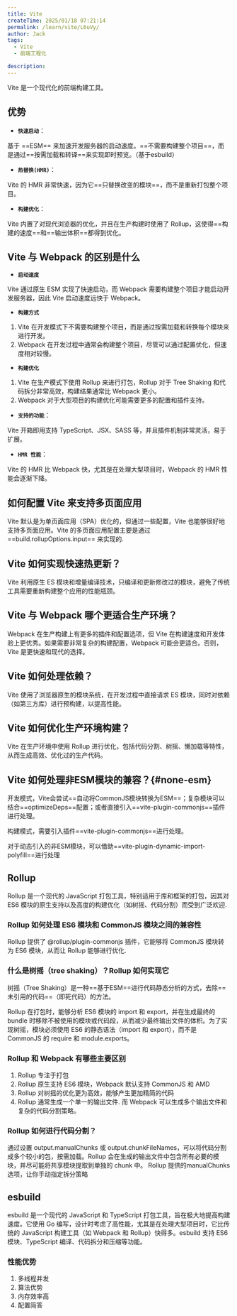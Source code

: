 ```yaml
---
title: Vite
createTime: 2025/01/18 07:21:14
permalink: /learn/vite/L6uVy/
author: Jack
tags:
  - Vite
  - 前端工程化

description: 
---
```



Vite 是一个现代化的前端构建工具。

## 优势

- **`快速启动`**：

基于 ==ESM== 来加速开发服务器的启动速度。==不需要构建整个项目==，而是通过==按需加载和转译==来实现即时预览。（基于esbuild）

- **`热替换(HMR)`**：

Vite 的 HMR 非常快速，因为它==只替换改变的模块==，而不是重新打包整个项目。

- **`构建优化`**：

Vite 内置了对现代浏览器的优化，并且在生产构建时使用了 Rollup，这使得==构建的速度==和==输出体积==都得到优化。

## Vite 与 Webpack 的区别是什么

- **`启动速度`**

Vite 通过原生 ESM 实现了快速启动，而 Webpack 需要构建整个项目才能启动开发服务器，因此 Vite 启动速度远快于 Webpack。

- **`构建方式`**

1. Vite 在开发模式下不需要构建整个项目，而是通过按需加载和转换每个模块来进行开发。
2. Webpack 在开发过程中通常会构建整个项目，尽管可以通过配置优化，但速度相对较慢。

- **`构建优化`**

1. Vite 在生产模式下使用 Rollup 来进行打包，Rollup 对于 Tree Shaking 和代码拆分非常高效，构建结果通常比 Webpack 更小。
2. Webpack 对于大型项目的构建优化可能需要更多的配置和插件支持。

- **`支持的功能`**：

Vite 开箱即用支持 TypeScript、JSX、SASS 等，并且插件机制非常灵活，易于扩展。

- **`HMR 性能`**：

Vite 的 HMR 比 Webpack 快，尤其是在处理大型项目时，Webpack 的 HMR 性能会逐渐下降。

## 如何配置 Vite 来支持多页面应用

Vite 默认是为单页面应用（SPA）优化的，但通过一些配置，Vite 也能够很好地支持多页面应用。Vite 的多页面应用配置主要是通过 ==build.rollupOptions.input== 来实现的.

## Vite 如何实现快速热更新？

Vite 利用原生 ES 模块和增量编译技术，只编译和更新修改过的模块，避免了传统工具需要重新构建整个应用的性能瓶颈。

## Vite 与 Webpack 哪个更适合生产环境？

Webpack 在生产构建上有更多的插件和配置选项，但 Vite 在构建速度和开发体验上更优秀。如果需要非常复杂的构建配置，Webpack 可能会更适合。否则，Vite 是更快速和现代的选择。

## Vite 如何处理依赖？

Vite 使用了浏览器原生的模块系统，在开发过程中直接请求 ES 模块，同时对依赖（如第三方库）进行预构建，以提高性能。

## Vite 如何优化生产环境构建？

Vite 在生产环境中使用 Rollup 进行优化，包括代码分割、树摇、懒加载等特性，从而生成高效、优化过的生产代码。

## Vite 如何处理非ESM模块的兼容？{#none-esm}

开发模式，Vite会尝试==自动将CommonJS模块转换为ESM==；复杂模块可以结合==optimizeDeps==配置；或者直接引入==vite-plugin-commonjs==插件进行处理。

构建模式，需要引入插件==vite-plugin-commonjs==进行处理。

对于动态引入的非ESM模块，可以借助==vite-plugin-dynamic-import-polyfill==进行处理

## Rollup

Rollup 是一个现代的 JavaScript 打包工具，特别适用于库和框架的打包，因其对 ES6 模块的原生支持以及高度的构建优化（如树摇、代码分割）而受到广泛欢迎.

### Rollup 如何处理 ES6 模块和 CommonJS 模块之间的兼容性 

Rollup 提供了 @rollup/plugin-commonjs 插件，它能够将 CommonJS 模块转为 ES6 模块，从而让 Rollup 能够进行优化.

### 什么是树摇（tree shaking）？Rollup 如何实现它

树摇（Tree Shaking）是一种==基于ESM==进行代码静态分析的方式，去除==未引用的代码==（即死代码）的方法。

Rollup 在打包时，能够分析 ES6 模块的 import 和 export，并在生成最终的 bundle 时移除不被使用的模块或代码段，从而减少最终输出文件的体积。为了实现树摇，模块必须使用 ES6 的静态语法（import 和 export），而不是 CommonJS 的 require 和 module.exports。

### Rollup 和 Webpack 有哪些主要区别

1. Rollup 专注于打包
2. Rollup 原生支持 ES6 模块，Webpack 默认支持 CommonJS 和 AMD
3. Rollup 对树摇的优化更为高效，能够产生更加精简的代码
4. Rollup 通常生成一个单一的输出文件. 而 Webpack 可以生成多个输出文件和复杂的代码分割策略。

### Rollup 如何进行代码分割？

通过设置 output.manualChunks 或 output.chunkFileNames，可以将代码分割成多个较小的包，按需加载。Rollup 会在生成的输出文件中包含所有必要的模块，并尽可能将共享模块提取到单独的 chunk 中。
Rollup 提供的manualChunks 选项，让你手动指定拆分策略


## esbuild

esbuild 是一个现代的 JavaScript 和 TypeScript 打包工具，旨在极大地提高构建速度。它使用 Go 编写，设计时考虑了高性能，尤其是在处理大型项目时，它比传统的 JavaScript 构建工具（如 Webpack 和 Rollup）快得多。esbuild 支持 ES6 模块、TypeScript 编译、代码拆分和压缩等功能。

### 性能优势
1. 多线程并发
2. 算法优势
3. 内存效率高
4. 配置简答
   
